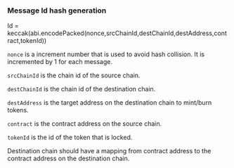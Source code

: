 ### Message Id hash generation

Id = keccak(abi.encodePacked(nonce,srcChainId,destChainId,destAddress,contract,tokenId))

`nonce` is a increment number that is used to avoid hash collision. It is incremented by 1 for each message.

`srcChainId` is the chain id of the source chain.

`destChainId` is the chain id of the destination chain.

`destAddress` is the target address on the destination chain to mint/burn tokens.

`contract` is the contract address on the source chain.

`tokenId` is the id of the token that is locked.

Destination chain should have a mapping from contract address to the contract address on the destination chain.
